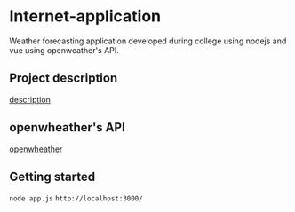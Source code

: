 # Internet-application
Weather forecasting application developed during college using nodejs and vue using openweather's API.
## Project description

[description](https://github.com/tomztz/Internet-application/blob/master/Assignmnet1(1).pdf)

## openwheather's API

[openwheather](https://openweathermap.org/api)

## Getting started

`node app.js`
`http://localhost:3000/`
